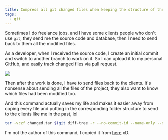 ```yaml
---
title: Compress all git changed files when keeping the structure of the project
tags:
  - git
---
```

Sometimes I do freelance jobs, and I have some clients people who don't use `git`, they send me the source code and database, then I need to send back to them all the modified files.

As a developer, when I received the source code, I create an initial commit and switch to another branch to work on it. So I can upload it to my personal GitHub, and easily track changed files via pull request.

![](https://i.imgur.com/9NbGO0g.png)

Then after the work is done, I have to send files back to the clients. It's nonsense about sending all the files of the project, they also want to know which files had been modified too.

And this command actually saves my life and makes it easier away from coping every file and putting in the corresponding folder structure to send to the clients like me in the past, lol

```bash
tar -vczf changed.tar $(git diff-tree -r --no-commit-id --name-only --diff-filter=ACMRT main dev)
```

I'm not the author of this command, I copied it from [here](https://gist.github.com/hnq90/7078e0d432cd29cff2daf03207708948) xD.